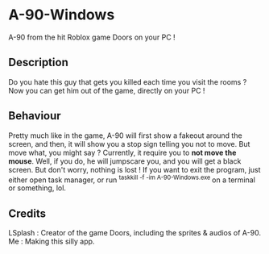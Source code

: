 # A-90-Windows
A-90 from the hit Roblox game Doors on your PC !

## Description
Do you hate this guy that gets you killed each time you visit the rooms ? Now you can get him out of the game, directly on your PC !

## Behaviour
Pretty much like in the game, A-90 will first show a fakeout around the screen, and then, it will show you a stop sign telling you not to move. But move what, you might say ? Currently, it require you to **not move the mouse**.
Well, if you do, he will jumpscare you, and you will get a black screen. But don't worry, nothing is lost ! If you want to exit the program, just either open task manager, or run <sup> taskkill -f -im A-90-Windows.exe </sup> on a terminal or something, lol.

## Credits

LSplash : Creator of the game Doors, including the sprites & audios of A-90.
Me : Making this silly app.
